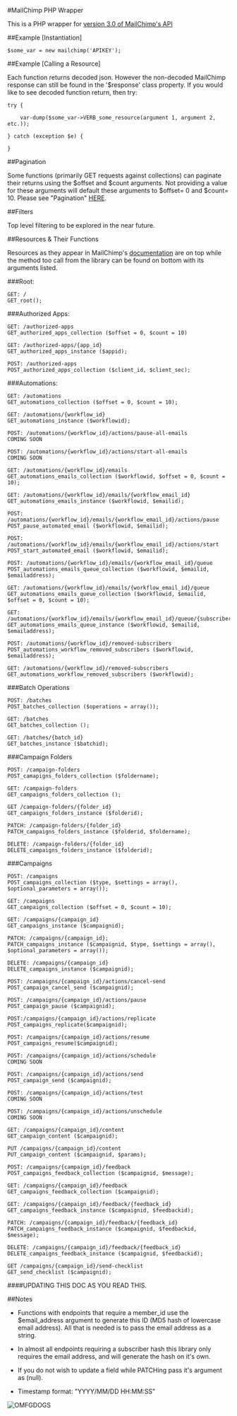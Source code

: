 #MailChimp PHP Wrapper

This is a PHP wrapper for [version 3.0 of MailChimp's API](https://kb.mailchimp.com/api)

##Example [Instantiation]

	$some_var = new mailchimp('APIKEY');

##Example [Calling a Resource]

Each function returns decoded json. However the non-decoded MailChimp response can still be found in the '$response' class property. If you would like to see decoded function return, then try:

	try {

		var-dump($some_var->VERB_some_resource(argument 1, argument 2, etc.));

	} catch (exception $e) {

	}

##Pagination

Some functions (primarily GET requests against collections) can paginate their returns using the $offset and $count arguments. Not providing a value for these arguments will default these arguments to $offset= 0 and $count= 10. Please see "Pagination" [HERE](http://developer.mailchimp.com/documentation/mailchimp/guides/get-started-with-mailchimp-api-3/#parameters).

##Filters

Top level filtering to be explored in the near future.

##Resources & Their Functions

Resources as they appear in MailChimp's [documentation](http://developer.mailchimp.com/documentation/mailchimp/reference/overview/) are on top while the method too call from the library can be found on bottom with its arguments listed.

###Root:

	GET: /
	GET_root();

###Authorized Apps:

	GET: /authorized-apps
	GET_authorized_apps_collection ($offset = 0, $count = 10)

	GET: /authorized-apps/{app_id}
	GET_authorized_apps_instance ($appid);

	POST: /authorized-apps
	POST_authorized_apps_collection ($client_id, $client_sec);

###Automations:

	GET: /automations
	GET_automations_collection ($offset = 0, $count = 10);

	GET: /automations/{workflow_id}
	GET_automations_instance ($workflowid);

	POST: /automations/{workflow_id}/actions/pause-all-emails
	COMING SOON

	POST: /automations/{workflow_id}/actions/start-all-emails
	COMING SOON

	GET: /automations/{workflow_id}/emails
	GET_automations_emails_collection ($workflowid, $offset = 0, $count = 10);

	GET: /automations/{workflow_id}/emails/{workflow_email_id}
	GET_automations_emails_instance ($workflowid, $emailid);

	POST: /automations/{workflow_id}/emails/{workflow_email_id}/actions/pause
	POST_pause_automated_email ($workflowid, $emailid);

	POST: /automations/{workflow_id}/emails/{workflow_email_id}/actions/start
	POST_start_automated_email ($workflowid, $emailid);

	POST: /automations/{workflow_id}/emails/{workflow_email_id}/queue
	POST_automations_emails_queue_collection ($workflowid, $emailid, $emailaddress);

	GET: /automations/{workflow_id}/emails/{workflow_email_id}/queue
	GET_automations_emails_queue_collection ($workflowid, $emailid, $offset = 0, $count = 10);

	GET: /automations/{workflow_id}/emails/{workflow_email_id}/queue/{subscriber_hash}	
	GET_automations_emails_queue_instance ($workflowid, $emailid, $emailaddress);

	POST: /automations/{workflow_id}/removed-subscribers
	POST_automations_workflow_removed_subscribers ($workflowid, $emailaddress);

	GET: /automations/{workflow_id}/removed-subscribers	
	GET_automations_workflow_removed_subscribers ($workflowid);

###Batch Operations

	POST: /batches
	POST_batches_collection ($operations = array());

	GET: /batches
	GET_batches_collection ();

	GET: /batches/{batch_id}
	GET_batches_instance ($batchid);

###Campaign Folders

	POST: /campaign-folders	
	POST_camapigns_folders_collection ($foldername);

	GET: /campaign-folders
	GET_campaigns_folders_collection ();

	GET	/campaign-folders/{folder_id}
	GET_campaigns_folders_instance ($folderid);

	PATCH: /campaign-folders/{folder_id}
	PATCH_campaigns_folders_instance ($folderid, $foldername);

	DELETE:	/campaign-folders/{folder_id}
	DELETE_campaigns_folders_instance ($folderid);

###Campaigns

	POST: /campaigns
	POST_campaigns_collection ($type, $settings = array(), $optional_parameters = array());

	GET: /campaigns	
	GET_campaigns_collection ($offset = 0, $count = 10);

	GET: /campaigns/{campaign_id}
	GET_campaigns_instance ($campaignid);

	PATCH: /campaigns/{campaign_id};
	PATCH_campaigns_instance ($campaignid, $type, $settings = array(), $optional_parameters = array());

	DELETE:	/campaigns/{campaign_id}
	DELETE_campaigns_instance ($campaignid);

	POST: /campaigns/{campaign_id}/actions/cancel-send	
	POST_campaign_cancel_send ($campaignid);

	POST: /campaigns/{campaign_id}/actions/pause
	POST_campaign_pause ($campaignid);

	POST:/campaigns/{campaign_id}/actions/replicate
	POST_campaigns_replicate($campaignid);

	POST: /campaigns/{campaign_id}/actions/resume
	POST_campaigns_resume($campaignid);

	POST: /campaigns/{campaign_id}/actions/schedule	
	COMING SOON

	POST: /campaigns/{campaign_id}/actions/send
	POST_campaign_send ($campaignid);

	POST: /campaigns/{campaign_id}/actions/test	
	COMING SOON

	POST: /campaigns/{campaign_id}/actions/unschedule
	COMING SOON

	GET: /campaigns/{campaign_id}/content	
	GET_campaign_content ($campaignid);

	PUT	/campaigns/{campaign_id}/content
	PUT_campaign_content ($campaignid, $params);

	POST: /campaigns/{campaign_id}/feedback
	POST_campaigns_feedback_collection ($campaignid, $message);

	GET: /campaigns/{campaign_id}/feedback
	GET_campaigns_feedback_collection ($campaignid);

	GET: /campaigns/{campaign_id}/feedback/{feedback_id}	
	GET_campaigns_feedback_instance ($campaignid, $feedbackid);

	PATCH: /campaigns/{campaign_id}/feedback/{feedback_id}
	PATCH_campaigns_feedback_instance ($campaignid, $feedbackid, $message);

	DELETE: /campaigns/{campaign_id}/feedback/{feedback_id}	
	DELETE_campaigns_feedback_instance ($campaignid, $feedbackid);

	GET	/campaigns/{campaign_id}/send-checklist	
	GET_send_checklist ($campaignid);

####UPDATING THIS DOC AS YOU READ THIS.

##Notes

- Functions with endpoints that require a member_id use the $email_address argument to generate this ID (MD5 hash of lowercase email address). All that is needed is to pass the email address as a string.

- In almost all endpoints requiring a subscriber hash this library only requires the email address, and will generate the hash on it's own. 

- If you do not wish to update a field while PATCHing pass it's argument as (null). 

- Timestamp format: "YYYY/MM/DD HH:MM:SS"

![OMFGDOGS](http://omfgdogs.com/omfgdogs.gif)


